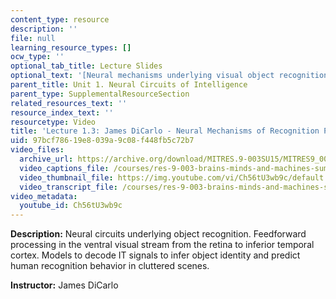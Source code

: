 ```yaml
---
content_type: resource
description: ''
file: null
learning_resource_types: []
ocw_type: ''
optional_tab_title: Lecture Slides
optional_text: '[Neural mechanisms underlying visual object recognition (PDF - 17.7MB)](/ans7870/RES/RES.9-003/MITRES_9_003SUM15_Lec1-3.pdf)'
parent_title: Unit 1. Neural Circuits of Intelligence
parent_type: SupplementalResourceSection
related_resources_text: ''
resource_index_text: ''
resourcetype: Video
title: 'Lecture 1.3: James DiCarlo - Neural Mechanisms of Recognition Part 1'
uid: 97bcf786-19e8-039a-9c08-f448fb5c72b7
video_files:
  archive_url: https://archive.org/download/MITRES.9-003SU15/MITRES9_003SU15_Lecture_1-3_300k.mp4
  video_captions_file: /courses/res-9-003-brains-minds-and-machines-summer-course-summer-2015/7c62b21788bf5151a2f31a0d5c862200_Ch56tU3wb9c.vtt
  video_thumbnail_file: https://img.youtube.com/vi/Ch56tU3wb9c/default.jpg
  video_transcript_file: /courses/res-9-003-brains-minds-and-machines-summer-course-summer-2015/3dd018e897db600077b5aac080c34627_Ch56tU3wb9c.pdf
video_metadata:
  youtube_id: Ch56tU3wb9c
---
```


**Description:** Neural circuits underlying object recognition. Feedforward processing in the ventral visual stream from the retina to inferior temporal cortex. Models to decode IT signals to infer object identity and predict human recognition behavior in cluttered scenes.

**Instructor:** James DiCarlo